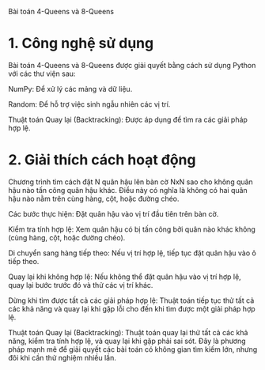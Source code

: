 Bài toán 4-Queens và 8-Queens
# 1. Công nghệ sử dụng
Bài toán 4-Queens và 8-Queens được giải quyết bằng cách sử dụng Python với các thư viện sau:

NumPy: Để xử lý các mảng và dữ liệu.

Random: Để hỗ trợ việc sinh ngẫu nhiên các vị trí.

Thuật toán Quay lại (Backtracking): Được áp dụng để tìm ra các giải pháp hợp lệ.

# 2. Giải thích cách hoạt động
Chương trình tìm cách đặt N quân hậu lên bàn cờ NxN sao cho không quân hậu nào tấn công quân hậu khác. Điều này có nghĩa là không có hai quân hậu nào nằm trên cùng hàng, cột, hoặc đường chéo.

Các bước thực hiện:
Đặt quân hậu vào vị trí đầu tiên trên bàn cờ.

Kiểm tra tính hợp lệ: Xem quân hậu có bị tấn công bởi quân nào khác không (cùng hàng, cột, hoặc đường chéo).

Di chuyển sang hàng tiếp theo: Nếu vị trí hợp lệ, tiếp tục đặt quân hậu vào ô tiếp theo.

Quay lại khi không hợp lệ: Nếu không thể đặt quân hậu vào vị trí hợp lệ, quay lại bước trước đó và thử các vị trí khác.

Dừng khi tìm được tất cả các giải pháp hợp lệ: Thuật toán tiếp tục thử tất cả các khả năng và quay lại khi gặp lỗi cho đến khi tìm được một giải pháp hợp lệ.

Thuật toán Quay lại (Backtracking):
Thuật toán quay lại thử tất cả các khả năng, kiểm tra tính hợp lệ, và quay lại khi gặp phải sai sót. Đây là phương pháp mạnh mẽ để giải quyết các bài toán có không gian tìm kiếm lớn, nhưng đôi khi cần thử nghiệm nhiều lần.
